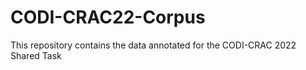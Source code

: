 # CODI-CRAC22-Corpus

This repository contains the data annotated for the CODI-CRAC 2022 Shared Task

